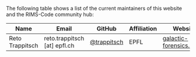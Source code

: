 The following table shows a list of the current maintainers 
of this website and the RIMS-Code community hub:

| Name            | Email                        | GitHub                                       | Affiliation | Website                                                      |
|-----------------|------------------------------|----------------------------------------------|-------------|--------------------------------------------------------------|
| Reto Trappitsch | reto.trappitsch [at] epfl.ch | [@trappitsch](https://github.com/trappitsch) | EPFL        | [galactic-forensics.space](https://galactic-forensics.space) |
